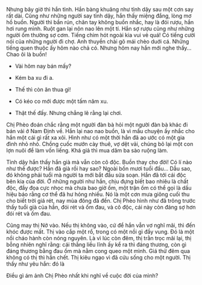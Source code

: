 Nhưng bây giờ thì hắn tỉnh. Hắn bàng khuâng như tỉnh dậy sau một cơn say rất dài. Cũng như những người say tỉnh dậy, hắn thấy miệng đắng, lòng mơ hồ buồn. Người thì bần rún, chân tay không buồn nhắc, hay là đói rượu, hắn hơi rung mình. Ruột gan lại nôn nao lên một tí. Hắn sợ rượu cũng như những người ốm thường sợ cơm. Tiếng chim hót ngoài kia vui vẻ quá! Có tiếng cười nói của những người đi chợ. Anh thuyền chài gõ mái chèo duới cá. Những tiếng quen thuộc ấy hôm nào chả có. Nhưng hôm nay hắn mới nghe thấy... Chao ôi là buồn!

- Vài hôm nay bán mấy?

- Kém ba xu đi a.

- Thế thì còn ăn thua gì!

- Có kéo co mới được một tấm năm xu.

- Thật thế đấy. Nhưng chẳng lẽ rằng lại chơi.

Chị Phèo đoán chắc rằng một người đàn bà hỏi một người đàn bà khác đi bán vải ở Nam Định về. Hắn lại nao nao buồn, là vì mẩu chuyện ấy nhắc cho hắn một cái gì rất xa xôi. Hình như có một thời hắn đã ao ước có một gia đình nhỏ nhỏ. Chồng cuốc mướn cày thuê, vợ dệt vải, chúng bõ lại một con lợn nuôi để làm vốn liếng. Khá giả thì mua dăm ba sào ruộng làm.

Tỉnh dậy hắn thấy hắn già mà vẫn còn cô độc. Buồn thay cho đời! Có lí nào như thế được? Hắn đã già rồi hay sao? Ngoài bốn mươi tuổi đấu... Dẫu sao, đó không phải tuổi mà người ta mới bắt đầu sửa soạn. Hắn đã tới cái độc bên kia của đời. Ở những người như hắn, chịu đựng biết bao nhiêu là chất độc, đầy đọa cực nhọc mà chưa bao giờ ốm, một trận ốm có thể gọi là dấu hiệu báo rằng cơ thể đã hư hỏng nhiều. Nó là một cơn mưa giông cuối thu cho biết trời giá rét, nay mùa đông đã đến. Chị Phèo hình như đã trông trước thấy tuổi già của hắn, đói rét và ốm đau, và cô độc, cái này còn đáng sợ hơn đói rét và ốm đau.

Cũng may thị Nở vào. Nếu thị không vào, cứ để hắn vẫn vơ nghĩ mãi, thì đến khóc được mất. Thị vào cắp một rổ, trong có một nồi gì đầy vung. Đó là một nồi cháo hành còn nóng nguyên. Là vì lúc còn đêm, thị trằn trọc mãi lại, thị bỗng nhiên nghĩ rằng: cái thằng liều lĩnh ấy kể ra thì đáng thương, còn gì đáng thương bằng đau ốm mà nằm cong queo một mình. Giá thử đêm qua không có thị thì hắn chết. Thị kiêu ngạo vì đã cứu sống cho một người. Thị thấy như yêu hắn: đó là

Điều gì ám ảnh Chị Phèo nhất khi nghĩ về cuộc đời của mình?